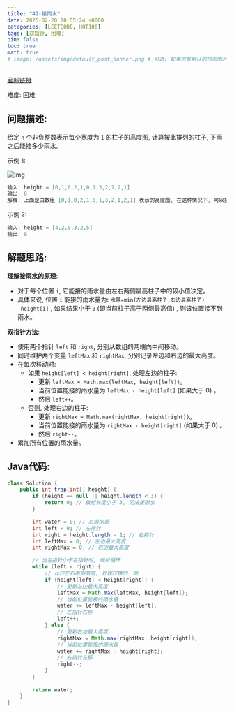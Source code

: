```yaml
---
title: "42-接雨水"
date: 2025-02-20 20:55:24 +0800
categories: [LEETCODE, HOT100]
tags: [双指针, 困难]
pin: false
toc: true
math: true
# image: /assets/img/default_post_banner.png # 可选: 如果您有默认的顶部图片, 取消注释并修改路径
---
```


[官网链接](https://leetcode.cn/problems/trapping-rain-water/)

难度: 困难

## 问题描述: 

给定 `n` 个非负整数表示每个宽度为 `1` 的柱子的高度图, 计算按此排列的柱子, 下雨之后能接多少雨水。

示例 1: 

![img](../assets/img/posts/p42_0.png)

```java
输入: height = [0,1,0,2,1,0,1,3,2,1,2,1]
输出: 6
解释: 上面是由数组 [0,1,0,2,1,0,1,3,2,1,2,1] 表示的高度图, 在这种情况下, 可以接 6 个单位的雨水 (蓝色部分表示雨水) 
```

示例 2: 

```java
输入: height = [4,2,0,3,2,5]
输出: 9
```

## 解题思路: 

**理解接雨水的原理**: 

- 对于每个位置 `i`, 它能接的雨水量由左右两侧最高柱子中的较小值决定。
- 具体来说, 位置 `i` 能接的雨水量为:  `水量=min⁡(左边最高柱子,右边最高柱子)−height[i]` , 如果结果小于 `0` (即当前柱子高于两侧最高值) , 则该位置接不到雨水。

**双指针方法**: 

- 使用两个指针 `left` 和 `right`, 分别从数组的两端向中间移动。
- 同时维护两个变量 `leftMax` 和 `rightMax`, 分别记录左边和右边的最大高度。
- 在每次移动时: 
  - 如果 `height[left] < height[right]`, 处理左边的柱子: 
    - 更新 `leftMax = Math.max(leftMax, height[left])`。
    - 当前位置能接的雨水量为 `leftMax - height[left]` (如果大于 0) 。
    - 然后 `left++`。
  - 否则, 处理右边的柱子: 
    - 更新 `rightMax = Math.max(rightMax, height[right])`。
    - 当前位置能接的雨水量为 `rightMax - height[right]` (如果大于 0) 。
    - 然后 `right--`。
- 累加所有位置的雨水量。

## Java代码: 

```java
class Solution {
    public int trap(int[] height) {
        if (height == null || height.length < 3) {
            return 0; // 数组长度小于 3, 无法接雨水
        }

        int water = 0; // 总雨水量
        int left = 0; // 左指针
        int right = height.length - 1; // 右指针
        int leftMax = 0; // 左边最大高度
        int rightMax = 0; // 右边最大高度

        // 当左指针小于右指针时, 继续循环
        while (left < right) {
            // 比较左右两侧高度, 处理较矮的一侧
            if (height[left] < height[right]) {
                // 更新左边最大高度
                leftMax = Math.max(leftMax, height[left]);
                // 当前位置能接的雨水量
                water += leftMax - height[left];
                // 左指针右移
                left++;
            } else {
                // 更新右边最大高度
                rightMax = Math.max(rightMax, height[right]);
                // 当前位置能接的雨水量
                water += rightMax - height[right];
                // 右指针左移
                right--;
            }
        }

        return water;
    }
}
```

